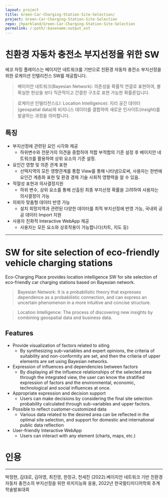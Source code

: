 ```yaml
---
layout: project
title: Green-Car-Charging-Station-Site-Selection/
project: Green-Car-Charging-Station-Site-Selection
repo: jhparkland/Green-Car-Charging-Station-Site-Selection
permalink: /:path/:basename:output_ext
---
```


# 친환경 자동차 충전소 부지선정을 위한 SW

에코 차징 플레이스는 베이지안 네트워크를 기반으로 친환경 자동차 충전소 부지선정을 위한 로케이션 인텔리전스 SW를 제공합니다.


> 베이지안 네트워크(Bayesian Network): 
의존성을 확률적 연결로 표현하여, 불확실한 현상을 보다 직관적이고 간결한 구조로 표현 가능한 확률론입니다.

> 로케이션 인텔리전스(LI: Location Intelligence): 지리 공간 데이터(geospatial data)와 비지니스 데이터를 결합하여 새로운 인사이트(insight)를 발굴하는 과정을 의미합니다.


## 특징

- 부지선정에 관련된 요인 시각화 제공
    - 하위변수와 전문가의 의견을 종합하여 적합 부적합의 기준 설정 후 베이지안 네트워크를 활용하여 상위 요소의 기준 설정.
- 요인간 영향 및 의존 관계 표현
    - 선택지역의 모든 영향관계를 통합 View를 통해 나타냄으로써, 사용자는 한번에 요인간 계층화 표현 및 환경 경제 기술 사회적 영향력을 알 수 있음.
- 적절성 표현과 의사결정지원
    - 하위 변수, 상위 요소를 통해 산출된 최종 부지선정 확률을 고려하여 사용자는 의사결정이 가능
- 의뢰자 맞춤형 데이터 반영 가능 
    - 설치 희망지역과 관련된 다양한 데이터를 최적 부지선정에 반영 가능, 국내외 공공 데이터 Import 지원
- 사용자 친화적 Interactive WebApp 제공 
    - 사용자는 모든 요소와 상호작용이 가능합니다(차트, 지도 등)

------------------------------------------------------

# SW for site selection of eco-friendly vehicle charging stations 

Eco-Charging Place provides location intelligence SW for site selection of eco-friendly car charging stations based on Bayesian network.

> Bayesian Network: It is a probabilistic theory that expresses dependence as a probabilistic connection, and can express an uncertain phenomenon in a more intuitive and concise structure.

> Location Intelligence: The process of discovering new insights by combining geospatial data and business data.

## Features

- Provide visualization of factors related to siting
    - By synthesizing sub-variables and expert opinions, the criteria of suitability and non-conformity are set, and then the criteria of upper elements are set using Bayesian networks.
- Expression of influences and dependencies between factors
    - By displaying all the influence relationships of the selected area through the integrated view, the user can know the stratified expression of factors and the environmental, economic, technological and social influences at once.
- Appropriate expression and decision support
    - Users can make decisions by considering the final site selection probability calculated through sub-variables and upper factors.
- Possible to reflect customer-customized data
    - Various data related to the desired area can be reflected in the optimal site selection, and support for domestic and international public data reflection
- User-friendly Interactive WebApp
    - Users can interact with any element (charts, maps, etc.)
# 인용
----
박정현, 김대로, 김아영, 최진영, 한정규, 천세진 (2022).베이지안 네트워크 기반 친환경 자동차 충전소의 부지선정을 위한 위치지능화 응용, 2022년 한국멀티미디어학회 추계학술발표대회
